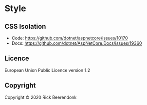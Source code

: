 # Style

## CSS Isolation

- Code: https://github.com/dotnet/aspnetcore/issues/10170
- Docs: https://github.com/dotnet/AspNetCore.Docs/issues/19360

## Licence

European Union Public Licence version 1.2

## Copyright

Copyright © 2020 Rick Beerendonk
